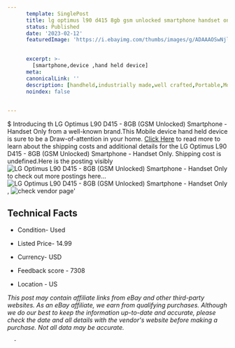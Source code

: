 ```yaml
---
      template: SinglePost
      title: lg optimus l90 d415 8gb gsm unlocked smartphone handset only
      status: Published
      date: '2023-02-12'
      featuredImage: 'https://i.ebayimg.com/thumbs/images/g/ADAAAOSwNjlenb9D/s-l225.jpg'
       

      excerpt: >-
        [smartphone,device ,hand held device]
      meta:
      canonicalLink: ''
      description: [handheld,industrially made,well crafted,Portable,Mobile,Compact,Convenient,Lightweight,Maneuverable,Man-portable,Miniature,Carriable,Hand-held,Light,Holdable,Transportable,Mobile device,Pocket-sized,On-the-go,Wireless,Cordless,Compact size,Convenient size, smartphone,device ,hand held device]
      noindex: false
      

---
```

$
      Introducing th LG Optimus L90 D415 - 8GB (GSM Unlocked) Smartphone - Handset Only from a well-known brand.This Mobile device hand held device is sure to be a Draw-of-attention in your home. [Click Here](https://www.ebay.com/itm/133398186564?hash=item1f0f26ca44%3Ag%3AADAAAOSwNjlenb9D&mkevt=1&mkcid=1&mkrid=711-53200-19255-0&campid=%253CePNCampaignId%253E&customid=%253CreferenceId%253E&toolid=10049) to read more to learn about the shipping costs and additional details for the LG Optimus L90 D415 - 8GB (GSM Unlocked) Smartphone - Handset Only. Shipping cost is undefined.Here is the posting visibly ![LG Optimus L90 D415 - 8GB (GSM Unlocked) Smartphone - Handset Only](https://i.ebayimg.com/thumbs/images/g/ADAAAOSwNjlenb9D/s-l225.jpg) to check out more postings here... ![LG Optimus L90 D415 - 8GB (GSM Unlocked) Smartphone - Handset Only](https://i.ebayimg.com/images/g/ADAAAOSwNjlenb9D/s-l1200.jpg), ![check vendor page](https://origin-galleryplus.ebayimg.com/ws/web/133398186564_2_0_1/225x225.jpg,https://origin-galleryplus.ebayimg.com/ws/web/133398186564_3_0_1/225x225.jpg,https://origin-galleryplus.ebayimg.com/ws/web/133398186564_4_0_1/225x225.jpg,https://origin-galleryplus.ebayimg.com/ws/web/133398186564_5_0_1/225x225.jpg,https://origin-galleryplus.ebayimg.com/ws/web/133398186564_6_0_1/225x225.jpg,https://origin-galleryplus.ebayimg.com/ws/web/133398186564_7_0_1/225x225.jpg)'

      

 ## Technical Facts 



     
      

 - Condition- Used 


      

 - Listed Price- 14.99 


      

 - Currency- USD 


      

 - Feedback score - 7308 


      

 - Location - US 


      
      

 *_This post may contain affiliate links from eBay and other third-party websites. As an eBay affiliate, we earn from qualifying purchases. Although we do our best to keep the information up-to-date and accurate, please check the date and all details with the vendor's website before making a purchase. Not all data may be accurate._*




      -
